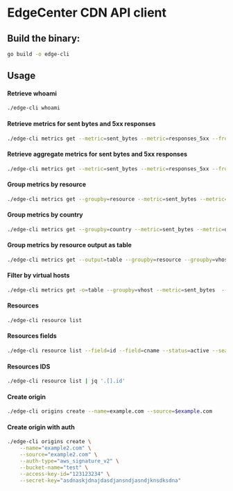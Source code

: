 # EdgeCenter CDN API client
   
## Build the binary:
```bash
go build -o edge-cli
```

## Usage

#### Retrieve whoami
```bash
./edge-cli whoami
```

#### Retrieve metrics for sent bytes and 5xx responses
```bash
./edge-cli metrics get --metric=sent_bytes --metric=responses_5xx --from=2025-01-01T00:00:00Z --to=2025-01-24T23:59:00Z --granularity=1d
```

#### Retrieve aggregate metrics for sent bytes and 5xx responses
```bash
./edge-cli metrics get --metric=sent_bytes --metric=responses_5xx --from=2025-01-01T00:00:00Z --to=2025-01-24T23:59:00Z
```

#### Group metrics by resource
```bash
./edge-cli metrics get --groupby=resource --metric=sent_bytes --metric=origin_response_time --metric=responses_5xx --from=2025-01-01T00:00:00Z --to=2025-01-24T23:59:00Z
```

#### Group metrics by country
```bash
./edge-cli metrics get --groupby=country --metric=sent_bytes --metric=origin_response_time --metric=responses_5xx --from=2025-01-01T00:00:00Z --to=2025-01-24T23:59:00Z
```

#### Group metrics by resource output as table
```bash
./edge-cli metrics get --output=table --groupby=resource --groupby=vhost --metric=request_time --metric=origin_response_time --metric=cdn_bytes  --from=2025-01-01T00:00:00Z --to=2025-01-24T23:59:00Z
```

#### Filter by virtual hosts
```bash
./edge-cli metrics get -o=table --groupby=vhost --metric=sent_bytes  --from=2025-01-01T00:00:00Z --to=2025-01-24T23:59:00Z
```

#### Resources
```bash
./edge-cli resource list
```

#### Resources fields
```bash
./edge-cli resource list --field=id --field=cname --status=active --search=preprod
```

#### Resources IDS
```bash
./edge-cli resource list | jq '.[].id'
```

#### Create origin
```bash
./edge-cli origins create --name=example.com --source=$example.com
```

#### Create origin with auth
```bash
./edge-cli origins create \
    --name="example2.com" \
    --source="example2.com" \
    --auth-type="aws_signature_v2" \
    --bucket-name="test" \
    --access-key-id="123123234" \
    --secret-key="asdnaskjdnajdasdjansndjasndjknsdksdna"
```


